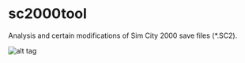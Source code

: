 sc2000tool
==========

Analysis and certain modifications of Sim City 2000 save files (*.SC2).

![alt tag](docs/screenshot.png?raw=true)
